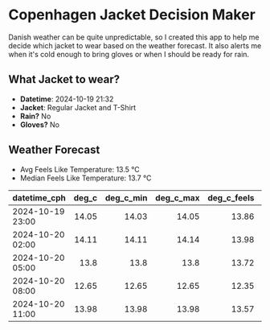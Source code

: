 
# Copenhagen Jacket Decision Maker

Danish weather can be quite unpredictable, so I created this app to help me decide which jacket to wear based on the weather forecast. 
It also alerts me when it's cold enough to bring gloves or when I should be ready for rain.

## What Jacket to wear?

- **Datetime**: 2024-10-19 21:32
- **Jacket**: Regular Jacket and T-Shirt
- **Rain?** No
- **Gloves?** No

## Weather Forecast
- Avg Feels Like Temperature: 13.5 °C
- Median Feels Like Temperature: 13.7 °C

| datetime_cph     |   deg_c |   deg_c_min |   deg_c_max |   deg_c_feels | weather   | wind   | rain   |
|:-----------------|--------:|------------:|------------:|--------------:|:----------|:-------|:-------|
| 2024-10-19 23:00 |   14.05 |       14.03 |       14.05 |         13.86 | Clouds    | High   | None   |
| 2024-10-20 02:00 |   14.11 |       14.11 |       14.14 |         13.98 | Clouds    | Low    | None   |
| 2024-10-20 05:00 |   13.8  |       13.8  |       13.8  |         13.72 | Clouds    | Low    | None   |
| 2024-10-20 08:00 |   12.65 |       12.65 |       12.65 |         12.35 | Clouds    | Low    | None   |
| 2024-10-20 11:00 |   13.98 |       13.98 |       13.98 |         13.57 | Clear     | Low    | None   |
        
